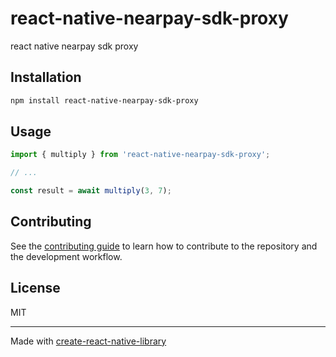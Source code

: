 # react-native-nearpay-sdk-proxy

react native nearpay sdk proxy

## Installation

```sh
npm install react-native-nearpay-sdk-proxy
```

## Usage

```js
import { multiply } from 'react-native-nearpay-sdk-proxy';

// ...

const result = await multiply(3, 7);
```

## Contributing

See the [contributing guide](CONTRIBUTING.md) to learn how to contribute to the repository and the development workflow.

## License

MIT

---

Made with [create-react-native-library](https://github.com/callstack/react-native-builder-bob)

